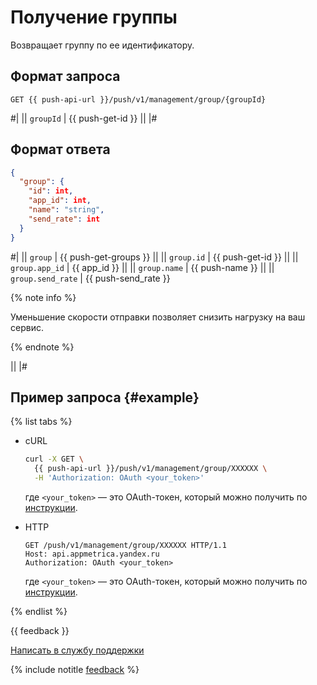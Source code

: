 # Получение группы

Возвращает группу по ее идентификатору.

## Формат запроса

```
GET {{ push-api-url }}/push/v1/management/group/{groupId}
```

#|
|| `groupId` | {{ push-get-id }} ||
|#

## Формат ответа

```json translate=no
{
  "group": {
    "id": int,
    "app_id": int,
    "name": "string",
    "send_rate": int
  }
}
```

#|
|| `group` | {{ push-get-groups }} ||
|| `group.id` | {{ push-get-id }} ||
|| `group.app_id` | {{ app_id }} ||
|| `group.name` | {{ push-name }} ||
|| `group.send_rate` | {{ push-send_rate }}

{% note info %}

Уменьшение скорости отправки позволяет снизить нагрузку на ваш сервис.

{% endnote %}

||
|#

## Пример запроса {#example}

{% list tabs %}

- cURL

  ```bash translate=no
  curl -X GET \
    {{ push-api-url }}/push/v1/management/group/XXXXXX \
    -H 'Authorization: OAuth <your_token>'
  ```

  где `<your_token>` — это OAuth-токен, который можно получить по [инструкции](../intro/authorization.md#get-oauth-token).
  
- HTTP
  
  ```http translate=no
  GET /push/v1/management/group/XXXXXX HTTP/1.1
  Host: api.appmetrica.yandex.ru
  Authorization: OAuth <your_token>
  ```

  где `<your_token>` — это OAuth-токен, который можно получить по [инструкции](../intro/authorization.md#get-oauth-token).

{% endlist %}

{{ feedback }}

<a href="../../troubleshooting/feedback-new.html">
  <span class="button">Написать в службу поддержки</span>
</a>

{% include notitle [feedback](../../_includes/feedback-button.md) %}

